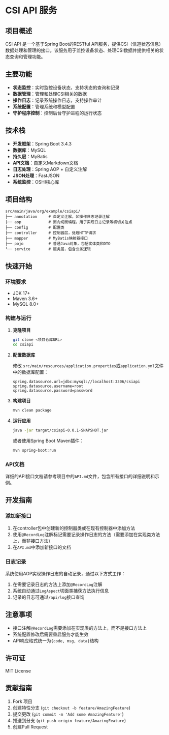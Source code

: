 # CSI API 服务

## 项目概述
CSI API 是一个基于Spring Boot的RESTful API服务，提供CSI（信道状态信息）数据处理和管理的接口。该服务用于监控设备状态、处理CSI数据并提供相关的状态查询和管理功能。

## 主要功能
- **状态监控**：实时监控设备状态，支持状态的查询和记录
- **数据管理**：管理和处理CSI相关的数据
- **操作日志**：记录系统操作日志，支持操作审计
- **系统配置**：管理系统和模型配置
- **守护程序控制**：控制后台守护进程的运行状态

## 技术栈
- **开发框架**：Spring Boot 3.4.3
- **数据库**：MySQL
- **持久层**：MyBatis
- **API文档**：自定义Markdown文档
- **日志处理**：Spring AOP + 自定义注解
- **JSON处理**：FastJSON
- **系统监控**：OSHI核心库

## 项目结构
```
src/main/java/org/example/csiapi/
├── annotation     # 自定义注解，如操作日志记录注解
├── aop            # 面向切面编程，用于实现日志记录等横切关注点
├── config         # 配置类
├── controller     # 控制器层，处理HTTP请求
├── mapper         # MyBatis映射器接口
├── pojo           # 普通Java对象，包括实体类和DTO
└── service        # 服务层，包含业务逻辑
```

## 快速开始

### 环境要求
- JDK 17+
- Maven 3.6+
- MySQL 8.0+

### 构建与运行
1. **克隆项目**
   ```bash
   git clone <项目仓库URL>
   cd csiapi
   ```

2. **配置数据库**
   
   修改 `src/main/resources/application.properties`或`application.yml`文件中的数据库配置：
   ```properties
   spring.datasource.url=jdbc:mysql://localhost:3306/csiapi
   spring.datasource.username=root
   spring.datasource.password=password
   ```

3. **构建项目**
   ```bash
   mvn clean package
   ```

4. **运行应用**
   ```bash
   java -jar target/csiapi-0.0.1-SNAPSHOT.jar
   ```
   或者使用Spring Boot Maven插件：
   ```bash
   mvn spring-boot:run
   ```

### API文档
详细的API接口文档请参考项目中的`API.md`文件，包含所有接口的详细说明和示例。

## 开发指南

### 添加新接口
1. 在controller包中创建新的控制器类或在现有控制器中添加方法
2. 使用`@RecordLog`注解标记需要记录操作日志的方法（需要添加在实现类方法上，而非接口方法）
3. 在`API.md`中添加新接口的文档

### 日志记录
系统使用AOP实现操作日志的自动记录，通过以下方式工作：
1. 在需要记录日志的方法上添加`@RecordLog`注解
2. 系统自动通过`LogAspect`切面类捕获方法执行信息
3. 记录的日志可通过`/api/log`接口查询

## 注意事项
- 接口注解`@RecordLog`需要添加在实现类的方法上，而不是接口方法上
- 系统配置修改后需要重启服务才能生效
- API响应格式统一为`{code, msg, data}`结构

## 许可证
MIT License

## 贡献指南
1. Fork 项目
2. 创建特性分支 (`git checkout -b feature/AmazingFeature`)
3. 提交更改 (`git commit -m 'Add some AmazingFeature'`)
4. 推送到分支 (`git push origin feature/AmazingFeature`)
5. 创建Pull Request 